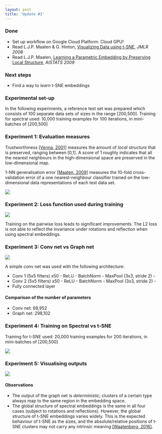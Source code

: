 ```yaml
---
layout: post
title: 'Update #3'
---
```

### Done
  * Set up workflow on Google Cloud Platform: Cloud GPU!
  * Read L.J.P. Maaten & G. Hinton, [Visualizing Data using t-SNE](http://www.jmlr.org/papers/volume9/vandermaaten08a/vandermaaten08a.pdf), _JMLR 2008_
  * Read L.J.P. Maaten, [Learning a Parametric Embedding by Preserving Local Structure](https://lvdmaaten.github.io/publications/papers/AISTATS_2009.pdf), _AISTATS 2009_

### Next steps
  * Find a way to _learn_ t-SNE embeddings
  
### Experimental set-up
In the following experiments, a reference test set was prepared which consists of 100 separate data sets of sizes in the range [200,500].
Training for spectral used: 10,000 training examples for 100 iterations, in mini-batches of [200,500]

### Experiment 1: Evaluation measures 
Trustworthiness [[Venna, 2001]](https://link.springer.com/chapter/10.1007/3-540-44668-0_68) measures the amount of _local structure_ that is preserved, ranging between [0,1]. A score of 1 roughly indicates that all the nearest neighbours in the high-dimensional space are preserved in the low-dimensional map. 

1-NN generalisation error [[Maaten, 2009]](http://www.math.chalmers.se/Stat/Grundutb/GU/MSA220/S18/DimRed2.pdf) measures the 10-fold cross-validation error of a one nearest-neighbour classifier trained on the low-dimensional data representations of each test data set.

<img src="{{ site.baseurl }}/public/update_3/1.png">

### Experiment 2: Loss function used during training
<img src="{{ site.baseurl }}/public/update_3/2.png">

Training on the pairwise loss leads to significant improvements. The L2 loss is not able to reflect the invariance under rotations and reflection when using spectral embeddings.

### Experiment 3: Conv net vs Graph net
<img src="{{ site.baseurl }}/public/update_3/3.png">

A simple conv net was used with the following architecture: <br>
  * Conv 1 (5x5 filters) x50 - ReLU - BatchNorm - MaxPool (3x3, stride 2) - <br>
  * Conv 2 (5x5 filters) x50 - ReLU - BatchNorm - MaxPool (3x3, stride 2) - <br>
  * Fully connected layer

#### Comparison of the number of parameters
  * Conv net: 68,952 
  * Graph net: 298,102 

### Experiment 4: Training on Spectral vs t-SNE
Training for t-SNE used: 20,000 training examples for 200 iterations, in mini-batches of [200,500]

<img src="{{ site.baseurl }}/public/update_3/4.png">

### Experiment 5: Visualising outputs 
<img src="{{ site.baseurl }}/public/update_3/four_plots.png">

#### Observations
  * The output of the graph net is _deterministic_; clusters of a certain type always map to the same region in the embedding space.
  * The global structure of spectral embeddings is the same in all four cases (subject to rotations and reflections). However, the global structure of t-SNE embeddings varies widely. This is the expected behaviour of t-SNE as the sizes, and the absolute/relative positions of t-SNE clusters may not carry any intrinsic meaning [[Waatenberg, 2016]](https://distill.pub/2016/misread-tsne/).
